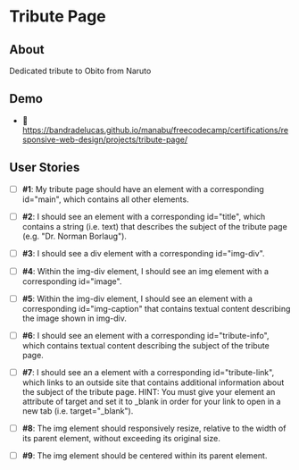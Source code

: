 # Tribute Page

## About

Dedicated tribute to Obito from Naruto

## Demo

- 🔗 https://bandradelucas.github.io/manabu/freecodecamp/certifications/responsive-web-design/projects/tribute-page/

## User Stories

- [ ] **#1**: My tribute page should have an element with a corresponding id="main", which contains all other elements.

- [ ] **#2**: I should see an element with a corresponding id="title", which contains a string (i.e. text) that describes the subject of the tribute page (e.g. "Dr. Norman Borlaug").

- [ ] **#3**: I should see a div element with a corresponding id="img-div".

- [ ] **#4**: Within the img-div element, I should see an img element with a corresponding id="image".

- [ ] **#5**: Within the img-div element, I should see an element with a corresponding id="img-caption" that contains textual content describing the image shown in img-div.

- [ ] **#6**: I should see an element with a corresponding id="tribute-info", which contains textual content describing the subject of the tribute page.

- [ ] **#7**: I should see an a element with a corresponding id="tribute-link", which links to an outside site that contains additional information about the subject of the tribute page. HINT: You must give your element an attribute of target and set it to _blank in order for your link to open in a new tab (i.e. target="_blank").

- [ ] **#8**: The img element should responsively resize, relative to the width of its parent element, without exceeding its original size.

- [ ] **#9**: The img element should be centered within its parent element.